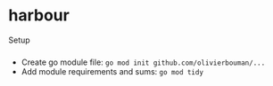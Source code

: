 # harbour
Setup

###
- Create go module file: `go mod init github.com/olivierbouman/...`
- Add module requirements and sums: `go mod tidy`

